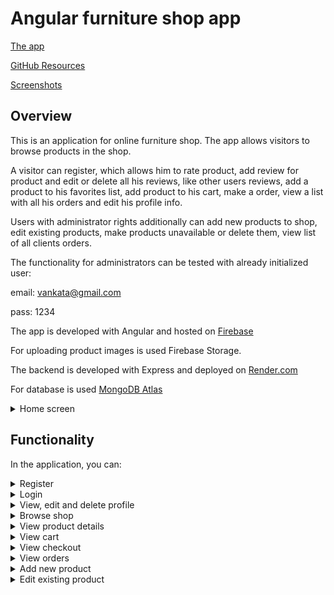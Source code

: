 # Angular furniture shop app

[The app](https://furniture-shop-df231.web.app/)

[GitHub Resources](https://github.com/aSipz/furniture-shop)

[Screenshots](https://github.com/aSipz/furniture-shop/screenshots)

## Overview

This is an application for online furniture shop. The app allows visitors to browse products in the shop. 

A visitor can register, which allows him to rate product, add review for product and edit or delete all his reviews, like other users reviews, add a product to his favorites list, add product to his cart, make a order, view a list with all his orders and edit his profile info.

Users with administrator rights additionally can add new products to shop, edit existing products, make products unavailable or delete them, view list of all clients orders.

The functionality for administrators can be tested with already initialized user:

email: vankata@gmail.com

pass: 1234

The app is developed with Angular and hosted on [Firebase](https://furniture-shop-df231.web.app/)

For uploading product images is used Firebase Storage.

The backend is developed with Express and deployed on [Render.com](https://render.com/)

For database is used [MongoDB Atlas](https://www.mongodb.com/atlas/database)

<details>

<summary>Home screen</summary>

![Home screen for visitor](https://github.com/aSipz/furniture-shop/blob/main/screenshots/01_home_guest.jpg)

</details>

## Functionality

In the application, you can:

<details>

<summary>Register</summary>

### Register

![Register](https://github.com/aSipz/furniture-shop/blob/main/screenshots/03_register.jpg)

There are validations implemented on frontend and backend for email, username, first name, last name and passwords.

There can't be users with same email or username.

</details>

<details>

<summary>Login</summary>

### Login

![Login](https://github.com/aSipz/furniture-shop/blob/main/screenshots/04_login.jpg)

There are validations implemented on frontend and backend for email and password.

</details>

<details>

<summary>View, edit and delete profile</summary>

### View, edit and delete profile

Every user can:

![View profile](https://github.com/aSipz/furniture-shop/blob/main/screenshots/05_profile.jpg)

![Edit profile and password](https://github.com/aSipz/furniture-shop/blob/main/screenshots/06_edit_profile.jpg)

Delete his profile.

</details>

<details>

<summary>Browse shop</summary>

### Browse shop

![Browse shop](https://github.com/aSipz/furniture-shop/blob/main/screenshots/02_shop.jpg)

Every visitor can view, search available products by name, category or price and order them by name, price or discount.

Registered users can add products to cart by pressing add button.

Users with administrator rights additionally can view products which are marked unavailable.

Registered user have a section with all his favorites including products, which are currently unavailable and can search and order them.

</details>

<details>

<summary>View product details</summary>

### View product details

Every visitor can view product details, rating and reviews.

Registered users can additionally rate the product, add/remove it from their favorites, add review, edit/delete their reviews, like other users reviews, add the product to their cart.

![Product details for registered user](https://github.com/aSipz/furniture-shop/blob/main/screenshots/07_product_details.jpg)

Users with administrator rights can additionally make product unavailable/available, delete or navigate to edit page.

![Product details for administrator](https://github.com/aSipz/furniture-shop/blob/main/screenshots/12_product_details_admin.jpg)

</details>

<details>

<summary>View cart</summary>

### Cart

Registered users can add, remove or change count of products in their cart. Every time when there is a change in cart, available quantities are checked and maximum count restriction is applied.

![Cart](https://github.com/aSipz/furniture-shop/blob/main/screenshots/08_cart.jpg)

</details>

<details>

<summary>View checkout</summary>

### Checkout

On checkout page user should enter address, phone and optionally notes for order. After the order is placed, a check for available quantities is made. If they are not enough
an error is shown. After successful order the available product quantities are updated and the order is visible in the list with orders.

![Checkout](https://github.com/aSipz/furniture-shop/blob/main/screenshots/09_checkout.jpg)

</details>

<details>

<summary>View orders</summary>

### View orders

Every registered user has access to a section with all his orders, where he can search them by status, total amount, order date and sort them by date ot total amount.

If user's order is with status "Received" or "Processing" he can cancel order and ordered products' quantities will be added to available quantities for each product.

![Orders details](https://github.com/aSipz/furniture-shop/blob/main/screenshots/10_my_orders.jpg)

An administrator has access to a list of all clients orders and can change their statuses.

![All orders](https://github.com/aSipz/furniture-shop/blob/main/screenshots/14_clients_orders.jpg)

</details>

<details>

<summary>Add new product</summary>

### Add new product

An administrator can add new product. There can't be products with same name. There are validations implemented on frontend and backend for name, description, category, quantity, color, material, price. Every product should have at least one image.

![Add product](https://github.com/aSipz/furniture-shop/blob/main/screenshots/11_add_new_product.jpg)

</details>

<details>

<summary>Edit existing product</summary>

### Edit existing product

An administrator can edit all products. There are validations implemented on frontend and backend for name, description, category, quantity, color, material, price. Every product should have at least one image.

![Edit product](https://github.com/aSipz/furniture-shop/blob/main/screenshots/13_edit_product.jpg)

</details>